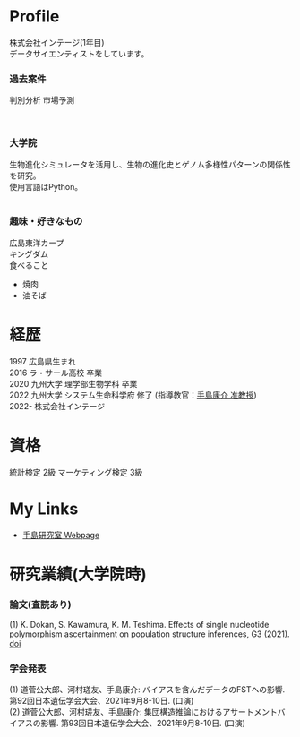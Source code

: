 # Profile

株式会社インテージ(1年目)<br>
データサイエンティストをしています。<br>

### 過去案件<br>
判別分析
市場予測

<br>

### 大学院<br>
生物進化シミュレータを活用し、生物の進化史とゲノム多様性パターンの関係性を研究。 <br>
使用言語はPython。<br>
<br>

### 趣味・好きなもの<br>
広島東洋カープ<br>
キングダム<br>
食べること<br>
- 焼肉<br>
- 油そば

#  経歴
1997 広島県生まれ<br>
2016 ラ・サール高校 卒業 <br>
2020 九州大学 理学部生物学科 卒業 <br>
2022 九州大学 システム生命科学府 修了 (指導教官：[手島康介 准教授](https://hyoka.ofc.kyushu-u.ac.jp/search/details/K004322/index.html))<br>
2022- 株式会社インテージ

# 資格
統計検定 2級
マーケティング検定 3級

# My Links
- [手島研究室 Webpage](http://www.biology.kyushu-u.ac.jp/~kteshima/)<br> 

# 研究業績(大学院時)

### 論文(査読あり)
(1) K. Dokan, S. Kawamura, K. M. Teshima. Effects of single nucleotide polymorphism ascertainment on population structure inferences, G3 (2021). [doi](https://academic.oup.com/g3journal/advance-article/doi/10.1093/g3journal/jkab128/6237890)<br>

### 学会発表
(1) 道菅公大郎、河村瑳友、手島康介: バイアスを含んだデータのFSTへの影響. 第92回日本遺伝学会大会、2021年9月8-10日. (口演)<br>
(2) 道菅公大郎、河村瑳友、手島康介: 集団構造推論におけるアサートメントバイアスの影響. 第93回日本遺伝学会大会、2021年9月8-10日. (口演)

<!--
**kdokan/kdokan** is a ✨ _special_ ✨ repository because its `README.md` (this file) appears on your GitHub profile.

Here are some ideas to get you started:

- 🔭 I’m currently working on ...
- 🌱 I’m currently learning ...
- 👯 I’m looking to collaborate on ...
- 🤔 I’m looking for help with ...
- 💬 Ask me about ...
- 📫 How to reach me: ...
- 😄 Pronouns: ...
- ⚡ Fun fact: ...
-->
